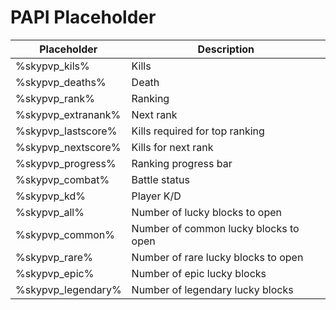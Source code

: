 # PAPI Placeholder



| Placeholder           | Description                           |
| --------------------- | ------------------------------------- |
| %skypvp\_kils%      | Kills                                 |
| %skypvp\_deaths%    | Death                                 |
| %skypvp\_rank%      | Ranking                               |
| %skypvp\_extranank% | Next rank                             |
| %skypvp\_lastscore% | Kills required for top ranking        |
| %skypvp\_nextscore% | Kills for next rank                   |
| %skypvp\_progress%  | Ranking progress bar                  |
| %skypvp\_combat%    | Battle status                         |
| %skypvp\_kd%        | Player K/D                            |
| %skypvp\_all%       | Number of lucky blocks to open        |
| %skypvp\_common%    | Number of common lucky blocks to open |
| %skypvp\_rare%      | Number of rare lucky blocks to open   |
| %skypvp\_epic%      | Number of epic lucky blocks           |
| %skypvp\_legendary% | Number of legendary lucky blocks      |
